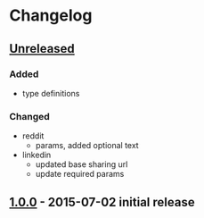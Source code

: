# Changelog

## [Unreleased]
### Added
- type definitions

### Changed
- reddit
  - params, added optional text
- linkedin
  - updated base sharing url
  - update required params

## [1.0.0] - 2015-07-02 initial release

[Unreleased]: https://github.com/noeldelgado/share-url/compare/v1.0.0...HEAD
[1.0.0]: https://github.com/noeldelgado/share-url/releases/tag/v1.0.0
